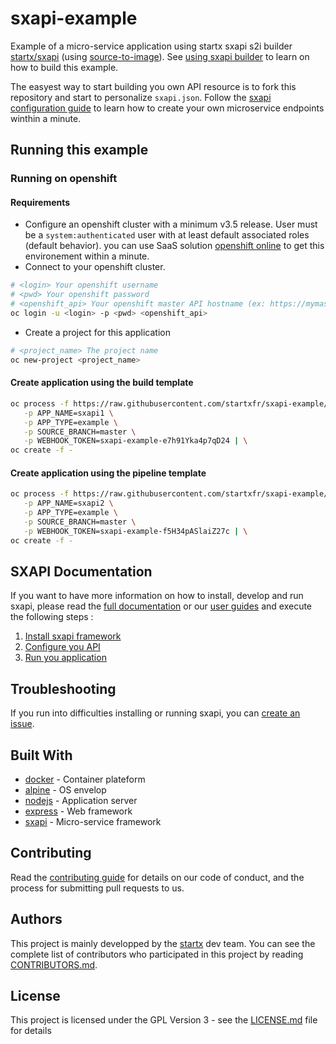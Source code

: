 # sxapi-example

Example of a micro-service application using startx sxapi s2i builder [startx/sxapi](https://hub.docker.com/r/startx/sxapi) (using [source-to-image](https://github.com/openshift/source-to-image)).
See [using sxapi builder](https://github.com/startxfr/sxapi-core/blob/master/docs/guides/USE_docker.md#using-openshift) to learn on how to build this example.

The easyest way to start building you own API resource is to fork this repository and start to personalize `sxapi.json`. 
Follow the [sxapi configuration guide](https://github.com/startxfr/sxapi-core/blob/master/docs/guides/2.Configure.md) to learn
how to create your own microservice endpoints winthin a minute.

## Running this example

### Running on openshift 

#### Requirements

- Configure an openshift cluster with a minimum v3.5 release. 
  User must be a `system:authenticated` user with at least default associated roles (default behavior). 
  you can use SaaS solution [openshift online](https://manage.openshift.com/) to get this environement within a minute.
- Connect to your openshift cluster.
```bash
# <login> Your openshift username
# <pwd> Your openshift password
# <openshift_api> Your openshift master API hostname (ex: https://mymaster.openshift.example.com:8443)
oc login -u <login> -p <pwd> <openshift_api>
```
- Create a project for this application
```bash
# <project_name> The project name
oc new-project <project_name>
```

#### Create application using the build template

```bash
oc process -f https://raw.githubusercontent.com/startxfr/sxapi-example/master/openshift-template-build.json \
   -p APP_NAME=sxapi1 \
   -p APP_TYPE=example \
   -p SOURCE_BRANCH=master \
   -p WEBHOOK_TOKEN=sxapi-example-e7h91Yka4p7qD24 | \
oc create -f -
```

#### Create application using the pipeline template

```bash
oc process -f https://raw.githubusercontent.com/startxfr/sxapi-example/master/openshift-template-pipeline.json \
   -p APP_NAME=sxapi2 \
   -p APP_TYPE=example \
   -p SOURCE_BRANCH=master \
   -p WEBHOOK_TOKEN=sxapi-example-f5H34pASlaiZ27c | \
oc create -f -
```

## SXAPI Documentation

If you want to have more information on how to install, develop and run sxapi, please read the [full documentation](https://github.com/startxfr/sxapi-core/tree/master/docs/README.md) or our [user guides](https://github.com/startxfr/sxapi-core/tree/master/docs/guides/README.md) and execute the following steps :
1. [Install sxapi framework](https://github.com/startxfr/sxapi-core/tree/master/docs/guides/1.Install.md)
2. [Configure you API](https://github.com/startxfr/sxapi-core/tree/master/docs/guides/2.Configure.md)
3. [Run you application](https://github.com/startxfr/sxapi-core/tree/master/docs/guides/3.Run.md)

## Troubleshooting

If you run into difficulties installing or running sxapi, you can [create an issue](https://github.com/startxfr/sxapi-core/issues/new).

## Built With

* [docker](https://www.docker.com/) - Container plateform
* [alpine](https://alpinelinux.org/) - OS envelop
* [nodejs](https://nodejs.org) - Application server
* [express](http://expressjs.com) - Web framework
* [sxapi](https://github.com/startxfr/sxapi-core) - Micro-service framework

## Contributing

Read the [contributing guide](https://github.com/startxfr/sxapi-core/tree/master/docs/guides/5.Contribute.md) for details on our code of conduct, and the process for submitting pull requests to us.

## Authors

This project is mainly developped by the [startx](https://www.startx.fr) dev team. You can see the complete list of contributors who participated in this project by reading [CONTRIBUTORS.md](https://github.com/startxfr/sxapi-core/tree/master/docs/CONTRIBUTORS.md).

## License

This project is licensed under the GPL Version 3 - see the [LICENSE.md](https://github.com/startxfr/sxapi-core/tree/master/docs/LICENSE.md) file for details
